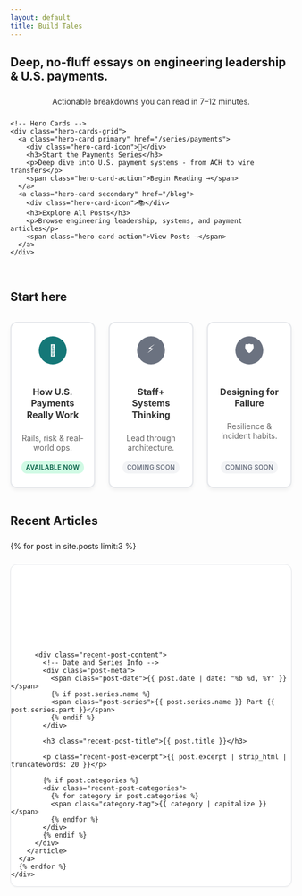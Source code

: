 ```yaml
---
layout: default
title: Build Tales
---
```


<!-- Hero Section -->
<section class="py-16">
  <div class="mx-auto max-w-4xl text-center space-y-6">
    <h1 class="text-5xl font-bold">Deep, no-fluff essays on engineering leadership & U.S. payments.</h1>
    <p class="text-xl font-medium" style="color: #333; margin: 1.5rem auto; max-width: 600px; text-align: center;">Actionable breakdowns you can read in 7–12 minutes.</p>
    
    <!-- Hero Cards -->
    <div class="hero-cards-grid">
      <a class="hero-card primary" href="/series/payments">
        <div class="hero-card-icon">🚀</div>
        <h3>Start the Payments Series</h3>
        <p>Deep dive into U.S. payment systems - from ACH to wire transfers</p>
        <span class="hero-card-action">Begin Reading →</span>
      </a>
      <a class="hero-card secondary" href="/blog">
        <div class="hero-card-icon">📚</div>
        <h3>Explore All Posts</h3>
        <p>Browse engineering leadership, systems, and payment articles</p>
        <span class="hero-card-action">View Posts →</span>
      </a>
    </div>
  </div>
</section>
<br>  

<!-- Start Here Section -->
<section class="py-10 pt-16">
  <div class="mx-auto max-w-5xl">
    <h2 class="text-2xl font-semibold mb-8 text-center">Start here</h2>
    <div class="start-here-grid">
      <a class="start-here-card" href="/series/payments">
        <div class="card-icon" style="background: #157878; color: white;">🚀</div>
        <h3 class="font-semibold mb-2">How U.S. Payments Really Work</h3>
        <p class="opacity-80 text-sm">Rails, risk & real-world ops.</p>
        <span class="card-status available">Available now</span>
      </a>
      <a class="start-here-card" href="/posts/engineering-leadership-staff-systems">
        <div class="card-icon" style="background: #6b7280; color: white;">⚡</div>
        <h3 class="font-semibold mb-2">Staff+ Systems Thinking</h3>
        <p class="opacity-80 text-sm">Lead through architecture.</p>
        <span class="card-status coming-soon">Coming soon</span>
      </a>
      <a class="start-here-card" href="/posts/designing-for-failure">
        <div class="card-icon" style="background: #6b7280; color: white;">🛡️</div>
        <h3 class="font-semibold mb-2">Designing for Failure</h3>
        <p class="opacity-80 text-sm">Resilience & incident habits.</p>
        <span class="card-status coming-soon">Coming soon</span>
      </a>
    </div>
  </div>
</section>
<br>  


<!-- Recent Articles Section -->
<section class="py-10 pt-16">
  <div class="mx-auto max-w-3xl">
    <h2 class="text-2xl font-semibold mb-6">Recent Articles</h2>
    <div class="recent-posts-grid">
      {% for post in site.posts limit:3 %}
      <a href="{{ post.url }}" class="recent-post-card-link">
        <article class="recent-post-card">
          <!-- Clean Banner Image -->
          <div class="recent-post-banner" 
               {% if post.banner_image_recent %}
               style="background-image: url('{{ post.banner_image_recent | relative_url }}');"
               {% elsif post.banner_image %}
               style="background-image: url('{{ post.banner_image | relative_url }}');"
               {% else %}
               style="background: {{ post.banner_color | default: '#157878' }};"
               {% endif %}>
          </div>
          
          <div class="recent-post-content">
            <!-- Date and Series Info -->
            <div class="post-meta">
              <span class="post-date">{{ post.date | date: "%b %d, %Y" }}</span>
              {% if post.series.name %}
              <span class="post-series">{{ post.series.name }} Part {{ post.series.part }}</span>
              {% endif %}
            </div>
            
            <h3 class="recent-post-title">{{ post.title }}</h3>
            
            <p class="recent-post-excerpt">{{ post.excerpt | strip_html | truncatewords: 20 }}</p>
            
            {% if post.categories %}
            <div class="recent-post-categories">
              {% for category in post.categories %}
              <span class="category-tag">{{ category | capitalize }}</span>
              {% endfor %}
            </div>
            {% endif %}
          </div>
        </article>
      </a>
      {% endfor %}
    </div>
  </div>
</section>

<style>
/* Custom styles for this page */

/* Recent Articles - Finshots Style */
.recent-posts-grid {
  display: flex;
  flex-direction: column;
  gap: 1.5rem;
  margin-top: 1.5rem;
}

/* Recent Post Card Link - Entire Card Clickable */
.recent-post-card-link {
  display: block;
  text-decoration: none;
  color: inherit;
  transition: all 0.2s ease;
}

.recent-post-card-link:hover {
  text-decoration: none;
  color: inherit;
}

.recent-post-card {
  background: white;
  border: 1px solid #e5e7eb;
  border-radius: 12px;
  overflow: hidden;
  transition: all 0.2s ease;
  box-shadow: 0 1px 3px rgba(0, 0, 0, 0.05);
}

.recent-post-card-link:hover .recent-post-card {
  border-color: var(--accent);
  box-shadow: 0 8px 24px rgba(0, 0, 0, 0.12);
  transform: translateY(-2px);
}

/* Clean Recent Post Banner */
.recent-post-banner {
  height: 140px;
  background-size: cover;
  background-position: center;
  background-repeat: no-repeat;
}

.recent-post-content {
  padding: 1.5rem;
}

.recent-post-content .post-meta {
  display: flex;
  align-items: center;
  gap: 0.75rem;
  margin-bottom: 0.75rem;
}

.recent-post-title {
  margin: 0 0 0.75rem 0;
  font-size: 1.1rem;
  font-weight: 600;
  line-height: 1.3;
  color: #111827;
  transition: color 0.2s ease;
}

.recent-post-card-link:hover .recent-post-title {
  color: var(--accent);
}

.recent-post-excerpt {
  color: #4b5563;
  line-height: 1.6;
  margin: 0 0 1rem 0;
  font-size: 0.95rem;
}

.recent-post-categories {
  display: flex;
  gap: 0.5rem;
}

/* Start Here Section - 3 Cards Layout */
.start-here-grid {
  display: grid;
  grid-template-columns: repeat(3, 1fr);
  gap: 1.5rem;
  margin-top: 2rem;
}

.start-here-card {
  background: white;
  border: 2px solid #e5e7eb;
  border-radius: 12px;
  padding: 1.5rem 1rem;
  text-decoration: none;
  color: inherit;
  display: flex;
  flex-direction: column;
  align-items: center;
  text-align: center;
  transition: all 0.3s ease;
  position: relative;
  box-shadow: 0 4px 6px rgba(0, 0, 0, 0.05);
  min-height: 180px;
}

.start-here-card:hover {
  transform: translateY(-3px);
  box-shadow: 0 8px 20px rgba(0, 0, 0, 0.12);
  border-color: var(--accent);
  text-decoration: none;
}

.card-icon {
  width: 50px;
  height: 50px;
  border-radius: 50%;
  display: flex;
  align-items: center;
  justify-content: center;
  font-size: 20px;
  margin-bottom: 1rem;
}

.start-here-card h3 {
  color: #333;
  margin-bottom: 0.5rem;
  font-size: 1rem;
  line-height: 1.3;
}

.start-here-card p {
  color: #666;
  margin-bottom: 1rem;
  flex-grow: 1;
  font-size: 0.875rem;
}

.card-status {
  font-size: 0.7rem;
  font-weight: 600;
  padding: 0.25rem 0.5rem;
  border-radius: 10px;
  text-transform: uppercase;
  letter-spacing: 0.3px;
}

.card-status.available {
  background: #d1fae5;
  color: #065f46;
}

.card-status.coming-soon {
  background: #f3f4f6;
  color: #6b7280;
}

@media (max-width: 768px) {
  .start-here-grid {
    grid-template-columns: 1fr;
    gap: 1.25rem;
  }
  
  .start-here-card {
    padding: 1.25rem 1rem;
    min-height: 160px;
  }
  
  .card-icon {
    width: 45px;
    height: 45px;
    font-size: 18px;
  }
}

/* Hero Cards - Card-style CTAs */
.hero-cards-grid {
  display: grid;
  grid-template-columns: repeat(auto-fit, minmax(300px, 1fr));
  gap: 2rem;
  margin-top: 3rem;
  max-width: 800px;
  margin-left: auto;
  margin-right: auto;
}

.hero-card {
  background: white;
  border: 2px solid #e5e7eb;
  border-radius: 16px;
  padding: 2rem;
  text-decoration: none;
  color: inherit;
  display: flex;
  flex-direction: column;
  align-items: center;
  text-align: center;
  transition: all 0.3s ease;
  position: relative;
  box-shadow: 0 4px 12px rgba(0, 0, 0, 0.08);
  min-height: 200px;
}

.hero-card:hover {
  transform: translateY(-4px);
  box-shadow: 0 12px 32px rgba(0, 0, 0, 0.15);
  text-decoration: none;
}

.hero-card.primary {
  border-color: #157878;
  background: linear-gradient(135deg, #157878 0%, #1a8a8a 100%);
  color: white;
}

.hero-card.primary:hover {
  box-shadow: 0 12px 32px rgba(21, 120, 120, 0.3);
  color: white;
}

.hero-card.secondary {
  border-color: #157878;
}

.hero-card.secondary:hover {
  border-color: #157878;
  background: #f8fffe;
}

.hero-card-icon {
  font-size: 2.5rem;
  margin-bottom: 1rem;
  display: flex;
  align-items: center;
  justify-content: center;
}

.hero-card h3 {
  font-size: 1.25rem;
  font-weight: 600;
  margin: 0 0 0.75rem 0;
  color: inherit;
}

.hero-card p {
  font-size: 0.95rem;
  opacity: 0.9;
  margin: 0 0 1.5rem 0;
  flex-grow: 1;
  color: inherit;
}

.hero-card-action {
  font-size: 0.9rem;
  font-weight: 600;
  opacity: 0.8;
  text-transform: uppercase;
  letter-spacing: 0.5px;
}

/* Card styles */
.card {
  display: block;
  text-decoration: none;
  color: inherit;
}

.card h3 {
  color: #333;
}

.card:hover {
  text-decoration: none;
}

.card:hover h3 {
  color: var(--accent);
}

.flex {
  display: flex;
}

.justify-center {
  justify-content: center;
}

.gap-3 {
  gap: 12px;
}

/* Mobile responsive */
@media (max-width: 640px) {
  .hero-cards-grid {
    grid-template-columns: 1fr;
    gap: 1.5rem;
    margin-top: 2rem;
  }
  
  .hero-card {
    padding: 1.5rem;
    min-height: 160px;
  }
  
  .hero-card-icon {
    font-size: 2rem;
    margin-bottom: 0.75rem;
  }
  
  .hero-card h3 {
    font-size: 1.125rem;
  }
  
  .flex {
    flex-direction: column;
    align-items: center;
  }
  
  .btn-primary,
  .btn-secondary {
    width: 100%;
    max-width: 300px;
    text-align: center;
  }
}
</style>
